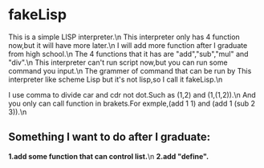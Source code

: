 # fakeLisp
This is a simple LISP interpreter.\n
This interpreter only has 4 function now,but it will have more later.\n
I will add more function after I graduate from high school.\n
The 4 functions that it has are "add","sub","mul" and "div".\n
This interpreter can't run script now,but you can run some command you input.\n
The grammer of command that can be run by This interpreter like scheme Lisp but it's not lisp,so I call it fakeLisp.\n


I use comma to divide car and cdr not dot.Such as (1,2) and (1,(1,2)).\n
And you only can call function in brakets.For exmple,(add 1 1) and (add 1 (sub 2 3)).\n

## Something I want to do after I graduate:
**1.add some function that can control list.**\n
**2.add "define".**
